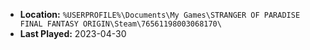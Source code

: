 * **Location:** `%USERPROFILE%\Documents\My Games\STRANGER OF PARADISE FINAL FANTASY ORIGIN\Steam\76561198003068170\`
* **Last Played:** 2023-04-30